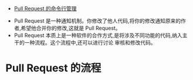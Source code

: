 - [Pull Request 的命令行管理](https://www.ruanyifeng.com/blog/2017/07/pull_request.html)

* Pull Request 是一种通知机制。你修改了他人代码,将你的修改通知原来的作者,希望他合并你的修改,这就是 Pull Request。
* Pull Request 本质上是一种软件的合作方式,是将涉及不同功能的代码,纳入主干的一种流程。这个流程中,还可以进行讨论 审核和修改代码。

# Pull Request 的流程
